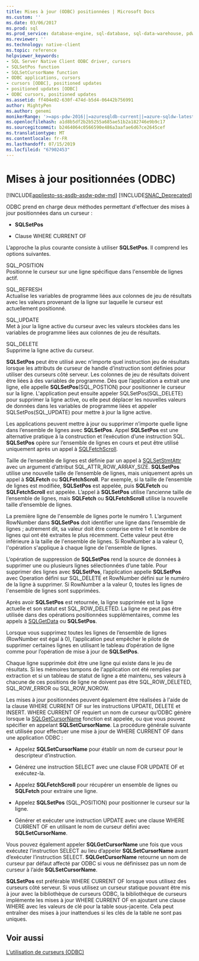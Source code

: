 ```yaml
---
title: Mises à jour (ODBC) positionnées | Microsoft Docs
ms.custom: ''
ms.date: 03/06/2017
ms.prod: sql
ms.prod_service: database-engine, sql-database, sql-data-warehouse, pdw
ms.reviewer: ''
ms.technology: native-client
ms.topic: reference
helpviewer_keywords:
- SQL Server Native Client ODBC driver, cursors
- SQLSetPos function
- SQLSetCursorName function
- ODBC applications, cursors
- cursors [ODBC], positioned updates
- positioned updates [ODBC]
- ODBC cursors, positioned updates
ms.assetid: ff404e02-630f-474d-b5d4-06442b756991
author: MightyPen
ms.author: genemi
monikerRange: '>=aps-pdw-2016||=azuresqldb-current||=azure-sqldw-latest||>=sql-server-2016||=sqlallproducts-allversions||>=sql-server-linux-2017||=azuresqldb-mi-current'
ms.openlocfilehash: a1d8b5df2b2b5255a685ae51b2a182746e9b9c17
ms.sourcegitcommit: b2464064c0566590e486a3aafae6d67ce2645cef
ms.translationtype: MT
ms.contentlocale: fr-FR
ms.lasthandoff: 07/15/2019
ms.locfileid: "67902453"
---
```

# <a name="positioned-updates-odbc"></a>Mises à jour positionnées (ODBC)
[!INCLUDE[appliesto-ss-asdb-asdw-pdw-md](../../includes/appliesto-ss-asdb-asdw-pdw-md.md)]
[!INCLUDE[SNAC_Deprecated](../../includes/snac-deprecated.md)]

  ODBC prend en charge deux méthodes permettant d'effectuer des mises à jour positionnées dans un curseur :  
  
-   **SQLSetPos**  
  
-   Clause WHERE CURRENT OF  
  
 L’approche la plus courante consiste à utiliser **SQLSetPos**. Il comprend les options suivantes.  
  
 SQL_POSITION  
 Positionne le curseur sur une ligne spécifique dans l'ensemble de lignes actif.  
  
 SQL_REFRESH  
 Actualise les variables de programme liées aux colonnes de jeu de résultats avec les valeurs provenant de la ligne sur laquelle le curseur est actuellement positionné.  
  
 SQL_UPDATE  
 Met à jour la ligne active du curseur avec les valeurs stockées dans les variables de programme liées aux colonnes de jeu de résultats.  
  
 SQL_DELETE  
 Supprime la ligne active du curseur.  
  
 **SQLSetPos** peut être utilisé avec n’importe quel instruction jeu de résultats lorsque les attributs de curseur de handle d’instruction sont définies pour utiliser des curseurs côté serveur. Les colonnes de jeu de résultats doivent être liées à des variables de programme. Dès que l’application a extrait une ligne, elle appelle **SQLSetPos**(SQL_POSTION) pour positionner le curseur sur la ligne. L'application peut ensuite appeler SQLSetPos(SQL_DELETE) pour supprimer la ligne active, ou elle peut déplacer les nouvelles valeurs de données dans les variables de programme liées et appeler SQLSetPos(SQL_UPDATE) pour mettre à jour la ligne active.  
  
 Les applications peuvent mettre à jour ou supprimer n’importe quelle ligne dans l’ensemble de lignes avec **SQLSetPos**. Appel **SQLSetPos** est une alternative pratique à la construction et l’exécution d’une instruction SQL. **SQLSetPos** opère sur l’ensemble de lignes en cours et peut être utilisé uniquement après un appel à [SQLFetchScroll](../../relational-databases/native-client-odbc-api/sqlfetchscroll.md).  
  
 Taille de l’ensemble de lignes est définie par un appel à [SQLSetStmtAttr](../../relational-databases/native-client-odbc-api/sqlsetstmtattr.md) avec un argument d’attribut SQL_ATTR_ROW_ARRAY_SIZE. **SQLSetPos** utilise une nouvelle taille de l’ensemble de lignes, mais uniquement après un appel à **SQLFetch** ou **SQLFetchScroll**. Par exemple, si la taille de l’ensemble de lignes est modifiée, **SQLSetPos** est appelée, puis **SQLFetch** ou **SQLFetchScroll** est appelée. L’appel à **SQLSetPos** utilise l’ancienne taille de l’ensemble de lignes, mais **SQLFetch** ou **SQLFetchScroll** utilise la nouvelle taille d’ensemble de lignes.  
  
 La première ligne de l'ensemble de lignes porte le numéro 1. L’argument RowNumber dans **SQLSetPos** doit identifier une ligne dans l’ensemble de lignes ; autrement dit, sa valeur doit être comprise entre 1 et le nombre de lignes qui ont été extraites le plus récemment. Cette valeur peut être inférieure à la taille de l'ensemble de lignes. Si RowNumber a la valeur 0, l'opération s'applique à chaque ligne de l'ensemble de lignes.  
  
 L’opération de suppression de **SQLSetPos** rend la source de données à supprimer une ou plusieurs lignes sélectionnées d’une table. Pour supprimer des lignes avec **SQLSetPos**, l’application appelle **SQLSetPos** avec Operation défini sur SQL_DELETE et RowNumber défini sur le numéro de la ligne à supprimer. Si RowNumber a la valeur 0, toutes les lignes de l'ensemble de lignes sont supprimées.  
  
 Après avoir **SQLSetPos** est retournée, la ligne supprimée est la ligne actuelle et son statut est SQL_ROW_DELETED. La ligne ne peut pas être utilisée dans des opérations positionnées supplémentaires, comme les appels à [SQLGetData](../../relational-databases/native-client-odbc-api/sqlgetdata.md) ou **SQLSetPos**.  
  
 Lorsque vous supprimez toutes les lignes de l’ensemble de lignes (RowNumber est égal à 0), l’application peut empêcher le pilote de supprimer certaines lignes en utilisant le tableau d’opération de ligne comme pour l’opération de mise à jour de **SQLSetPos**.  
  
 Chaque ligne supprimée doit être une ligne qui existe dans le jeu de résultats. Si les mémoires tampons de l'application ont été remplies par extraction et si un tableau de statut de ligne a été maintenu, ses valeurs à chacune de ces positions de ligne ne doivent pas être SQL_ROW_DELETED, SQL_ROW_ERROR ou SQL_ROW_NOROW.  
  
 Les mises à jour positionnées peuvent également être réalisées à l'aide de la clause WHERE CURRENT OF sur les instructions UPDATE, DELETE et INSERT. WHERE CURRENT OF requiert un nom de curseur qu’ODBC génère lorsque la [SQLGetCursorName](../../relational-databases/native-client-odbc-api/sqlgetcursorname.md) fonction est appelée, ou que vous pouvez spécifier en appelant **SQLSetCursorName**. La procédure générale suivante est utilisée pour effectuer une mise à jour de WHERE CURRENT OF dans une application ODBC :  
  
-   Appelez **SQLSetCursorName** pour établir un nom de curseur pour le descripteur d’instruction.  
  
-   Générez une instruction SELECT avec une clause FOR UPDATE OF et exécutez-la.  
  
-   Appelez **SQLFetchScroll** pour récupérer un ensemble de lignes ou **SQLFetch** pour extraire une ligne.  
  
-   Appelez **SQLSetPos** (SQL_POSITION) pour positionner le curseur sur la ligne.  
  
-   Générer et exécuter une instruction UPDATE avec une clause WHERE CURRENT OF en utilisant le nom de curseur défini avec **SQLSetCursorName**.  
  
 Vous pouvez également appeler **SQLGetCursorName** une fois que vous exécutez l’instruction SELECT au lieu d’appeler **SQLSetCursorName** avant d’exécuter l’instruction SELECT. **SQLGetCursorName** retourne un nom de curseur par défaut affecté par ODBC si vous ne définissez pas un nom de curseur à l’aide **SQLSetCursorName**.  
  
 **SQLSetPos** est préférable WHERE CURRENT OF lorsque vous utilisez des curseurs côté serveur. Si vous utilisez un curseur statique pouvant être mis à jour avec la bibliothèque de curseurs ODBC, la bibliothèque de curseurs implémente les mises à jour WHERE CURRENT OF en ajoutant une clause WHERE avec les valeurs de clé pour la table sous-jacente. Cela peut entraîner des mises à jour inattendues si les clés de la table ne sont pas uniques.  
  
## <a name="see-also"></a>Voir aussi  
 [L’utilisation de curseurs &#40;ODBC&#41;](../../relational-databases/native-client-odbc-cursors/using-cursors-odbc.md)  
  
  
